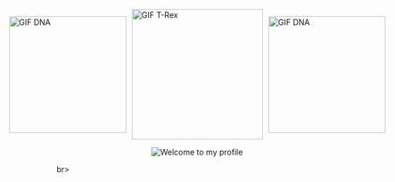 <div style="display: flex; justify-content: center; align-items: center; gap: 10px;">
  <img src="https://i.giphy.com/media/v1.Y2lkPTc5MGI3NjExZjlvc3RoeHd1aHVoc3h6aGZvNDgyb3ZxNDE2ZHJiZmJvNGtuZmc5NCZlcD12MV9pbnRlcm5hbF9naWZfYnlfaWQmY3Q9cw/WmunPY9JAIwfobtjgs/giphy.gif" height="210" style="flex: 1;" alt="GIF DNA">
  <img src="https://media.giphy.com/media/2zcpTzSZGQrDgX6Gc2/giphy.gif?cid=ecf05e47nhud3oluner6olkaufbg45e76z33quxdrnaeuy0w&ep=v1_gifs_related&rid=giphy.gif&ct=g" height="235" style="flex: 3;" alt="GIF T-Rex">
  <img src="https://i.giphy.com/media/v1.Y2lkPTc5MGI3NjExZjlvc3RoeHd1aHVoc3h6aGZvNDgyb3ZxNDE2ZHJiZmJvNGtuZmc5NCZlcD12MV9pbnRlcm5hbF9naWZfYnlfaWQmY3Q9cw/WmunPY9JAIwfobtjgs/giphy.gif" height="210" style="flex: 1;" alt="GIF DNA">
</div>



<div>
  <p align="center">
  <img src="https://readme-typing-svg.herokuapp.com?color=0000FF&center=true&vCenter=true&lines=Hello!+Welcome+to+my+profile!" alt="Welcome to my profile">
</p>
  br>
  
</div>







